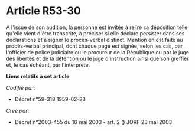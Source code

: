 # Article R53-30

A l'issue de son audition, la personne est invitée à relire sa déposition telle qu'elle vient d'être transcrite, à préciser
si elle déclare persister dans ses déclarations et à signer le procès-verbal distinct. Mention en est faite au procès-verbal
principal, dont chaque page est signée, selon les cas, par l'officier de police judiciaire ou le procureur de la République
ou par le juge des libertés et de la détention ou le juge d'instruction ainsi que son greffier et, le cas échéant, par
l'interprète.

**Liens relatifs à cet article**

_Codifié par_:

  - Décret n°59-318 1959-02-23

_Créé par_:

  - Décret n°2003-455 du 16 mai 2003 - art. 2 () JORF 23 mai 2003
